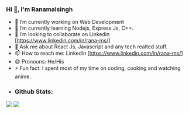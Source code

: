 ### Hi 👋, I'm Ranamalsingh

- 🔭 I’m currently working on Web Development
- 🌱 I’m currently learning Nodejs, Express Js, C++.
- 👯 I’m looking to collaborate on Linkedin [https://www.linkedin.com/in/rana-ms/]
- 💬 Ask me about React Js, Javascript and any tech realted stuff.
- 📫 How to reach me: Linkedin [https://www.linkedin.com/in/rana-ms/]
- 😄 Pronouns: He/His
- ⚡ Fun fact: I spent most of my time on coding, cooking and watching anime.
- <h3>Github Stats:</h3>
<img src="https://github-readme-stats.vercel.app/api?username=Ranamalsingh12&&show_icons=true&title_color=ffffff&icon_color=bb2acf&text_color=daf7dc&bg_color=263238" />
<img src="https://github-readme-streak-stats.herokuapp.com/?user=Ranamalsingh12&theme=dark" />
